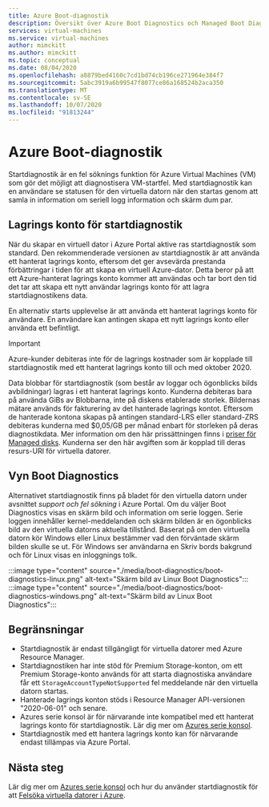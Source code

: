 ```yaml
---
title: Azure Boot-diagnostik
description: Översikt över Azure Boot Diagnostics och Managed Boot Diagnostics
services: virtual-machines
ms.service: virtual-machines
author: mimckitt
ms.author: mimckitt
ms.topic: conceptual
ms.date: 08/04/2020
ms.openlocfilehash: a8879bed4160c7cd1bd74cb196ce271964e384f7
ms.sourcegitcommit: 5abc3919a6b99547f8077ce86a168524b2aca350
ms.translationtype: MT
ms.contentlocale: sv-SE
ms.lasthandoff: 10/07/2020
ms.locfileid: "91813244"
---
```

# <a name="azure-boot-diagnostics"></a>Azure Boot-diagnostik

Startdiagnostik är en fel söknings funktion för Azure Virtual Machines (VM) som gör det möjligt att diagnostisera VM-startfel. Med startdiagnostik kan en användare se statusen för den virtuella datorn när den startas genom att samla in information om seriell logg information och skärm dum par.

## <a name="boot-diagnostics-storage-account"></a>Lagrings konto för startdiagnostik
När du skapar en virtuell dator i Azure Portal aktive ras startdiagnostik som standard. Den rekommenderade versionen av startdiagnostik är att använda ett hanterat lagrings konto, eftersom det ger avsevärda prestanda förbättringar i tiden för att skapa en virtuell Azure-dator. Detta beror på att ett Azure-hanterat lagrings konto kommer att användas och tar bort den tid det tar att skapa ett nytt användar lagrings konto för att lagra startdiagnostikens data.

En alternativ starts upplevelse är att använda ett hanterat lagrings konto för användare. En användare kan antingen skapa ett nytt lagrings konto eller använda ett befintligt.

> [!IMPORTANT]
> Azure-kunder debiteras inte för de lagrings kostnader som är kopplade till startdiagnostik med ett hanterat lagrings konto till och med oktober 2020.
>
> Data blobbar för startdiagnostik (som består av loggar och ögonblicks bilds avbildningar) lagras i ett hanterat lagrings konto. Kunderna debiteras bara på använda GiBs av Blobbarna, inte på diskens etablerade storlek. Bildernas mätare används för fakturering av det hanterade lagrings kontot. Eftersom de hanterade kontona skapas på antingen standard-LRS eller standard-ZRS debiteras kunderna med $0,05/GB per månad enbart för storleken på deras diagnostikdata. Mer information om den här prissättningen finns i [priser för Managed disks](https://azure.microsoft.com/pricing/details/managed-disks/). Kunderna ser den här avgiften som är kopplad till deras resurs-URI för virtuella datorer. 

## <a name="boot-diagnostics-view"></a>Vyn Boot Diagnostics
Alternativet startdiagnostik finns på bladet för den virtuella datorn under avsnittet *support och fel sökning* i Azure Portal. Om du väljer Boot Diagnostics visas en skärm bild och information om serie loggen. Serie loggen innehåller kernel-meddelanden och skärm bilden är en ögonblicks bild av den virtuella datorns aktuella tillstånd. Baserat på om den virtuella datorn kör Windows eller Linux bestämmer vad den förväntade skärm bilden skulle se ut. För Windows ser användarna en Skriv bords bakgrund och för Linux visas en inloggnings tolk.

:::image type="content" source="./media/boot-diagnostics/boot-diagnostics-linux.png" alt-text="Skärm bild av Linux Boot Diagnostics":::
:::image type="content" source="./media/boot-diagnostics/boot-diagnostics-windows.png" alt-text="Skärm bild av Linux Boot Diagnostics":::


## <a name="limitations"></a>Begränsningar
- Startdiagnostik är endast tillgängligt för virtuella datorer med Azure Resource Manager. 
- Startdiagnostiken har inte stöd för Premium Storage-konton, om ett Premium Storage-konto används för att starta diagnostiska användare får ett `StorageAccountTypeNotSupported` fel meddelande när den virtuella datorn startas. 
- Hanterade lagrings konton stöds i Resource Manager API-versionen "2020-06-01" och senare.
- Azures serie konsol är för närvarande inte kompatibel med ett hanterat lagrings konto för startdiagnostik. Lär dig mer om [Azures serie konsol](https://docs.microsoft.com/azure/virtual-machines/troubleshooting/serial-console-overview).
- Startdiagnostik med ett hantera lagrings konto kan för närvarande endast tillämpas via Azure Portal. 

## <a name="next-steps"></a>Nästa steg

Lär dig mer om [Azures serie konsol](https://docs.microsoft.com/azure/virtual-machines/troubleshooting/serial-console-overview) och hur du använder startdiagnostik för att [Felsöka virtuella datorer i Azure](https://docs.microsoft.com/azure/virtual-machines/troubleshooting/boot-diagnostics).

